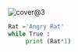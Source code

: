 ![cover@3](https://user-images.githubusercontent.com/105137538/167283270-5b1ab7c0-2bc4-4251-8c42-b5f60b5bf053.jpg)
```python
Rat ='Angry Rat'
while True : 
     print (Rat*1)
```

<!---
angry-rat/angry-rat is a ✨ special ✨ repository because its `README.md` (this file) appears on your GitHub profile.
You can click the Preview link to take a look at your changes.
--->
